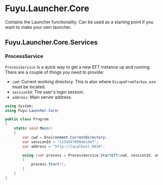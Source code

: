 # Fuyu.Launcher.Core

Contains the Launcher functionality. Can be used as a starting point if you
want to make your own launcher.

## Fuyu.Launcher.Core.Services

### ProcessService

`ProcessService` is a quick way to get a new EFT instance up and running. There
are a couple of things you need to provide:

- `cwd`: Current working directory. This is also where `EscapeFromTarkov.exe`
  must be located.
- `sessionId`: The user's login session.
- `address`: Main server address.

```cs
using System;
using Fuyu.Launcher.Core;

public class Program
{
    static void Main()
    {
        var cwd = Environment.CurrentDirectory;
        var sessionId = "1234567890abcdef";
        var address = "http://localhost:8010";

        using (var process = ProcessService.StartEft(cwd, sessionId, address))
        {
            process.Start();
        }
    }
}
```
